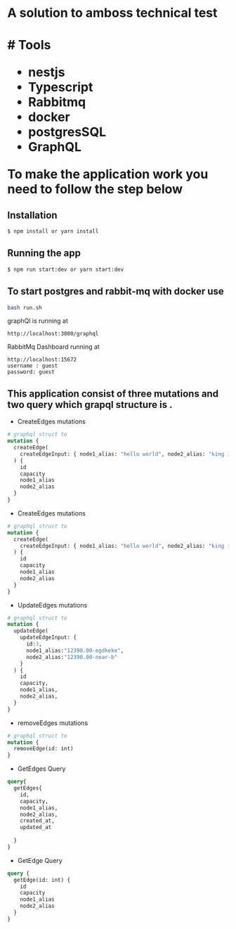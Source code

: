 <h1>A solution to amboss technical test<h1>
# Tools
 
- nestjs
- Typescript
- Rabbitmq
- docker
- postgresSQL
- GraphQL

 To  make the application work you need to follow the step below 
## Installation
```bash
$ npm install or yarn install
```

## Running the app

```bash
$ npm run start:dev or yarn start:dev
```

## To start postgres and rabbit-mq with docker use

```bash
bash run.sh
```

graphQl is running at
```
http://localhost:3000/graphql
```
RabbitMq Dashboard running at
```
http://localhost:15672
username : guest
password: guest
```

## This application consist of three mutations and two query which grapql structure is .

- CreateEdges mutations
```graphql
# graphql struct to 
mutation {
  createEdge(
    createEdgeInput: { node1_alias: "hello world", node2_alias: "king is here" }
  ) {
    id
    capacity
    node1_alias
    node2_alias
  }
}

```

- CreateEdges mutations
```graphql
# graphql struct to 
mutation {
  createEdge(
    createEdgeInput: { node1_alias: "hello world", node2_alias: "king is here" }
  ) {
    id
    capacity
    node1_alias
    node2_alias
  }
}

```

- UpdateEdges mutations
```graphql
# graphql struct to 
mutation {
  updateEdge(
    updateEdgeInput: {
      id:3,
      node1_alias:"12390.00-egdkeke",
      node2_alias:"12390.00-near-b"
    }
  ) {
    id
    capacity,
    node1_alias,
    node2_alias,
  }
}

```

- removeEdges mutations
```graphql
# graphql struct to 
mutation {
  removeEdge(id: int)
}


```

- GetEdges Query
```graphql
query{
  getEdges{
    id,
    capacity,
    node1_alias,
    node2_alias,
    created_at,
    updated_at
    
  }
}
```

- GetEdge Query 

```graphql
query {
  getEdge(id: int) {
    id
    capacity
    node1_alias
    node2_alias
  }
}
```

